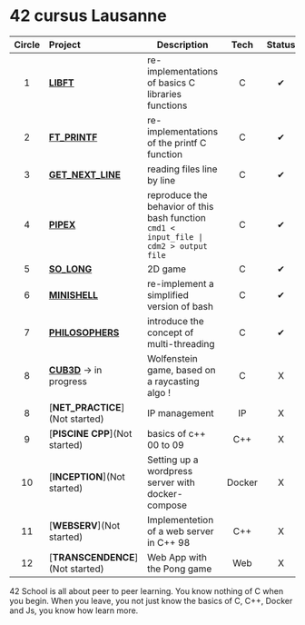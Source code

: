 # 42 cursus Lausanne

| Circle | Project                                                                             | Description                                                                                 |  Tech  | Status |
| :----: | :---------------------------------------------------------------------------------- | ------------------------------------------------------------------------------------------- | :----: | :----: |
|   1    | [**LIBFT**](https://github.com/Gl1tsh/Libft)                                        | re-implementations of basics C libraries functions                                          |   C    |   ✔    |
|   2    | [**FT_PRINTF**](https://github.com/Gl1tsh/ft_printf)                                | re-implementations of the printf C function                                                 |   C    |   ✔    |
|   3    | [**GET_NEXT_LINE**](https://github.com/Gl1tsh/Get_Next_Line)                        | reading files line by line                                                                  |   C    |   ✔    |
|   4    | [**PIPEX**](https://github.com/Gl1tsh/pipex)                                        | reproduce the behavior of this bash function <br/>`cmd1 < input_file \| cdm2 > output file` |   C    |   ✔    |
|   5    | [**SO_LONG**](https://github.com/Gl1tsh/so_long_memory)                             | 2D game                                                                                     |   C    |   ✔    |
|   6    | [**MINISHELL**](https://github.com/Gl1tsh/my_minishell)                             | re-implement a simplified version of bash                                                   |   C    |   ✔    |
|   7    | [**PHILOSOPHERS**](https://github.com/Gl1tsh/philosophers)                          | introduce the concept of multi-threading                                                    |   C    |   ✔    |
|   8    | [**CUB3D**](https://github.com/Gl1tsh/cube3D)  -> in progress                       | Wolfenstein game, based on a raycasting algo !                                              |   C    |   X    |
|   8    | [**NET_PRACTICE**](Not started)                                                     | IP management                                                                               |   IP   |   X    |
|   9    | [**PISCINE CPP**](Not started)                                                      | basics of c++ 00 to 09                                                                      |  C++   |   X    |
|   10   | [**INCEPTION**](Not started)                                                        | Setting up a wordpress server with docker-compose                                           | Docker |   X    |
|   11   | [**WEBSERV**](Not started)                                                          | Implementetion of a web server in C++ 98                                                    |  C++   |   X    |
|   12   | [**TRANSCENDENCE**](Not started)                                                    | Web App with the Pong game                                                                  |  Web   |   X    |

42 School is all about peer to peer learning. You know nothing of C when you begin.
When you leave, you not just know the basics of C, C++, Docker and Js, you know how learn more.

